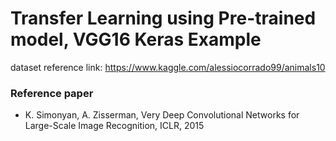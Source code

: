 <h1>Transfer Learning using Pre-trained model, VGG16 Keras Example</h1>

dataset reference link:
https://www.kaggle.com/alessiocorrado99/animals10
<h3>Reference paper</h3>
<ul> 
  <li>K. Simonyan, A. Zisserman, Very Deep Convolutional Networks for Large-Scale Image Recognition, ICLR, 2015</li>
</ul>
